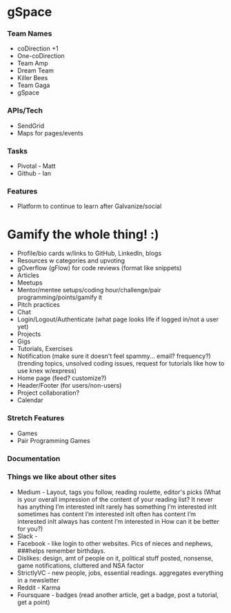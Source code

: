 # gSpace

### Team Names

* coDirection +1
* One-coDirection
* Team Amp
* Dream Team
* Killer Bees
* Team Gaga
* gSpace

### APIs/Tech

* SendGrid
* Maps for pages/events


### Tasks

* Pivotal - Matt
* Github - Ian


### Features

* Platform to continue to learn after Galvanize/social

# Gamify the whole thing! :)

* Profile/bio cards w/links to GitHub, LinkedIn, blogs
* Resources w categories and upvoting
* gOverflow (gFlow) for code reviews (format like snippets)
* Articles
* Meetups
* Mentor/mentee setups/coding hour/challenge/pair programming/points/gamify it
* Pitch practices
* Chat
* Login/Logout/Authenticate (what page looks life if logged in/not a user yet)
* Projects
* Gigs
* Tutorials, Exercises
* Notification (make sure it doesn't feel spammy... email? frequency?)(trending topics, unsolved coding issues, request for tutorials like how to use knex w/express)
* Home page (feed? customize?)
* Header/Footer (for users/non-users)
* Project collaboration?
* Calendar

### Stretch Features

* Games
* Pair Programming Games

### Documentation

### Things we like about other sites

* Medium - Layout, tags you follow, reading roulette, editor's picks
(What is your overall impression of the content of your reading list?
 It never has anything I’m interested inIt rarely has something I’m interested inIt sometimes has content I’m interested inIt often has content I’m interested inIt always has content I’m interested in
 How can it be better for you?)
* Slack -
* Facebook - like login to other websites. Pics of nieces and nephews,
###helps remember birthdays.
* Dislikes: design, amt of people on it, political stuff posted, nonsense, game notifications, cluttered and NSA factor
* StrictlyVC - new people, jobs, essential readings. aggregates everything in a newsletter
* Reddit - Karma
* Foursquare - badges (read another article, get a badge, post a tutorial, get a point)




